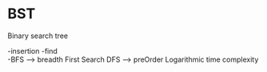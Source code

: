 # BST


Binary search tree  

-insertion 
-find  
-BFS --> breadth First Search 
DFS --> preOrder
Logarithmic time complexity

